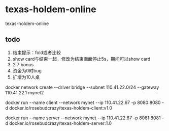 # texas-holdem-online
texas-holdem-online

## todo
1. 结束提示：fold或者比较
2. show card与结束一起，修改为结束画面停止5s，期间可以show card
3. 2 7 bonus
4. 资金为0时bug
5. 扩增为10人桌

docker network create --driver bridge --subnet 110.41.22.0/24  --gateway 110.41.22.1 mynet2

docker run --name client --network mynet --ip 110.41.22.67 -p 8080:8080 -d docker.io/rosebudcrazy/texas-holdem-client:v1.0

docker run --name server --network mynet --ip 110.41.22.67 -p 8081:8081 -d docker.io/rosebudcrazy/texas-holdem-server:1.0